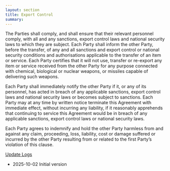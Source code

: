 ```yaml
---
layout: section
title: Export Control
summary: 
---
```


The Parties shall comply, and shall ensure that their relevant personnel comply, with all and any sanctions, export control laws and national security laws to which they are subject. Each Party shall inform the other Party, before the transfer, of any and all sanctions and export control or national security conditions and authorisations applicable to the transfer of an item or service. Each Party certifies that it will not use, transfer or re-export any item or service received from the other Party for any purpose connected with chemical, biological or nuclear weapons, or missiles capable of delivering such weapons. 

Each Party shall immediately notify the other Party if it, or any of its personnel, has acted in breach of any applicable sanctions, export control laws and national security laws or becomes subject to sanctions. Each Party may at any time by written notice terminate this Agreement with immediate effect, without incurring any liability, if it reasonably apprehends that continuing to service this Agreement would be in breach of any applicable sanctions, export control laws or national security laws. 

Each Party agrees to indemnify and hold the other Party harmless from and against any claim, proceeding, loss, liability, cost or damage suffered or incurred by the other Party resulting from or related to the first Party’s violation of this clause.

[Update Logs](https://github.com/EPCCed/cirrus-website/commits/main/about/policies/export-control.md)

- 2025-10-02  Initial version
